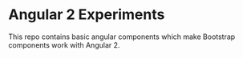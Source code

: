 # Angular 2 Experiments

This repo contains basic angular components which make Bootstrap components work with Angular 2.
